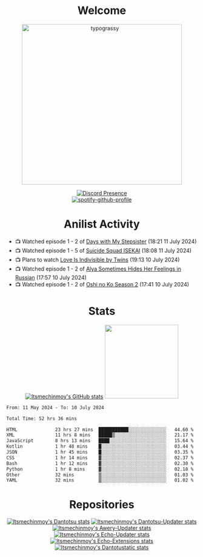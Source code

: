 <div align="center">

# Welcome
<a href="https://github.com/kawarimidoll/typograssy">
    <img alt="typograssy" src="https://typograssy.deno.dev/api?text=%E3%82%88%E3%81%86%E3%81%93%E3%81%9D%E3%81%BF%E3%81%AA%E3%81%95%E3%82%93%20-%20Itsmechinmoy--&&l0=none&l1=82d9d0&l2=027353&l3=038c4c&l4=01402e&bg=none&frame=none&speed=100&comment=" width="421.99">
</a>

[![Discord Presence](https://lanyard.cnrad.dev/api/523539866311720963?theme=dark&bg=Oe1116&animated=false&hideDiscrim=true&borderRadius=30px&hideActivity=whenNotUsed)](https://discord.com/users/523539866311720963)<br>
[![spotify-github-profile](https://spotify-github-profile.kittinanx.com/api/view?uid=31zczwoe3obxakjgkio7anubhkaq&cover_image=true&theme=novatorem&show_offline=true&background_color=121212&interchange=false&bar_color=53b14f&bar_color=ffffff&bar_color_cover=false)](https://spotify-github-profile.vercel.app/api/view?uid=31zczwoe3obxakjgkio7anubhkaq&redirect=true)
</div>

<div align="center">

# Anilist Activity
</div>
<!-- ANILIST_ACTIVITY:start -->

-   📺 Watched episode 1 - 2 of [Days with My Stepsister](https://anilist.co/anime/152681) (18:21 11 July 2024)
-   📺 Watched episode 1 - 5 of [Suicide Squad ISEKAI](https://anilist.co/anime/166710) (18:08 11 July 2024)
-   📺 Plans to watch [Love Is Indivisible by Twins](https://anilist.co/anime/167144) (19:13 10 July 2024)
-   📺 Watched episode 1 - 2 of [Alya Sometimes Hides Her Feelings in Russian](https://anilist.co/anime/162804) (17:57 10 July 2024)
-   📺 Watched episode 1 - 2 of [Oshi no Ko Season 2](https://anilist.co/anime/166531) (17:41 10 July 2024)

<!-- ANILIST_ACTIVITY:end -->
<div align="center">
    
# Stats
[![Itsmechinmoy's GitHub stats](https://github-readme-stats.vercel.app/api?username=itsmechinmoy&show_icons=true&theme=algolia)](https://github.com/anuraghazra/github-readme-stats)
<img src="https://github-readme-stackoverflow.vercel.app/?userID=25004176&theme=dark" height="194"/>
</div>
<!--START_SECTION:waka-->

```txt
From: 11 May 2024 - To: 10 July 2024

Total Time: 52 hrs 36 mins

HTML              23 hrs 27 mins  ███████████░░░░░░░░░░░░░░   44.60 %
XML               11 hrs 8 mins   █████▒░░░░░░░░░░░░░░░░░░░   21.17 %
JavaScript        8 hrs 13 mins   ████░░░░░░░░░░░░░░░░░░░░░   15.64 %
Kotlin            1 hr 48 mins    █░░░░░░░░░░░░░░░░░░░░░░░░   03.44 %
JSON              1 hr 45 mins    █░░░░░░░░░░░░░░░░░░░░░░░░   03.35 %
CSS               1 hr 14 mins    ▓░░░░░░░░░░░░░░░░░░░░░░░░   02.37 %
Bash              1 hr 12 mins    ▓░░░░░░░░░░░░░░░░░░░░░░░░   02.30 %
Python            1 hr 8 mins     ▓░░░░░░░░░░░░░░░░░░░░░░░░   02.18 %
Other             32 mins         ▒░░░░░░░░░░░░░░░░░░░░░░░░   01.03 %
YAML              32 mins         ▒░░░░░░░░░░░░░░░░░░░░░░░░   01.02 %
```

<!--END_SECTION:waka-->
<div align="center">

# Repositories
[![Itsmechinmoy's Dantotsu stats](https://github-readme-stats.vercel.app/api/pin/?username=itsmechinmoy&repo=dantotsu&show_icons=true&theme=algolia&description_lines_count=1)](https://github.com/itsmechinmoy/dantotsu)
[![Itsmechinmoy's Dantotsu-Updater stats](https://github-readme-stats.vercel.app/api/pin/?username=itsmechinmoy&repo=dantotsu-updater&show_icons=true&theme=algolia&description_lines_count=1)](https://github.com/itsmechinmoy/dantotsu-updater)
[![Itsmechinmoy's Awery-Updater stats](https://github-readme-stats.vercel.app/api/pin/?username=itsmechinmoy&repo=awery-updater&show_icons=true&theme=algolia&description_lines_count=1)](https://github.com/itsmechinmoy/awery-updater)
[![Itsmechinmoy's Echo-Updater stats](https://github-readme-stats.vercel.app/api/pin/?username=itsmechinmoy&repo=echo-updater&show_icons=true&theme=algolia&description_lines_count=1)](https://github.com/itsmechinmoy/echo-updater)
[![Itsmechinmoy's Echo-Extensions stats](https://github-readme-stats.vercel.app/api/pin/?username=itsmechinmoy&repo=echo-extensions&show_icons=true&theme=algolia&description_lines_count=1)](https://github.com/itsmechinmoy/echo-extensions)
[![Itsmechinmoy's Dantotustatic stats](https://github-readme-stats.vercel.app/api/pin/?username=itsmechinmoy&repo=dantotustatic&show_icons=true&theme=algolia&description_lines_count=1)](https://github.com/itsmechinmoy/dantotustatic)
</div>
